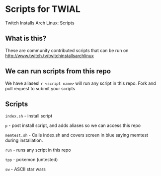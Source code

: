 # Scripts for TWIAL 
Twitch Installs Arch Linux: Scripts

## What is this?
These are community contributed scripts that can be run on http://www.twitch.tv/twitchinstallsarchlinux

## We can run scripts from this repo
We have aliases! `r <script name>` will run any script in this repo. Fork and pull request to submit your scripts

## Scripts

`index.sh` - install script

`p` - post install script, and adds aliases so we can access this repo

`memtest.sh` - Calls index.sh and covers screen in blue saying memtest during installation.

`run` - runs any script in this repo

`tpp` - pokemon (untested)

`sw` - ASCII star wars
